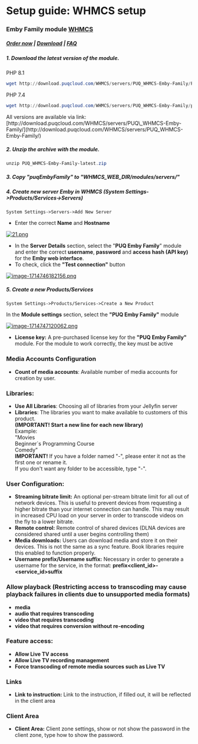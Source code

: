 # Setup guide: WHMCS setup

### Emby Family module **[WHMCS](https://puqcloud.com/link.php?id=77)** 

#####  [Order now](https://puqcloud.com/whmcs-module-emby-family.php) | [Download](https://download.puqcloud.com/WHMCS/servers/PUQ_WHMCS-Emby-Family/) | [FAQ](https://faq.puqcloud.com/)

##### 1. Download the latest version of the module.

PHP 8.1

```Powershell
wget http://download.puqcloud.com/WHMCS/servers/PUQ_WHMCS-Emby-Family/PUQ_WHMCS-Emby-Family-latest.zip
```

PHP 7.4

```Powershell
wget http://download.puqcloud.com/WHMCS/servers/PUQ_WHMCS-Emby-Family/php74/PUQ_WHMCS-Emby-Family-latest.zip
```

<p class="callout info">All versions are available via link: [http://download.puqcloud.com/WHMCS/servers/PUQ\_WHMCS-Emby-Family/](http://download.puqcloud.com/WHMCS/servers/PUQ_WHMCS-Emby-Family/)</p>

##### 2. Unzip the archive with the module.

```Powershell
unzip PUQ_WHMCS-Emby-Family-latest.zip
```

##### 3. Copy "puqEmbyFamily" to "WHMCS\_WEB\_DIR/modules/servers/"

##### 4. Create new server Emby in WHMCS (System Settings-&gt;Products/Services-&gt;Servers)

```
System Settings->Servers->Add New Server
```

- Enter the correct **Name** and **Hostname**

[![21.png](https://doc.puq.info/uploads/images/gallery/2023-11/scaled-1680-/21.png)](https://doc.puq.info/uploads/images/gallery/2023-11/21.png)

- In the **Server Details** section, select the "**PUQ Emby Family**" module and enter the correct **username**, **password** and **access hash (API key)** for the **Emby web interface**.
- To check, click the **"Test connection"** button

[![image-1714746182156.png](https://doc.puq.info/uploads/images/gallery/2024-05/scaled-1680-/image-1714746182156.png)](https://doc.puq.info/uploads/images/gallery/2024-05/image-1714746182156.png)

##### 5. Create a new Products/Services

```
System Settings->Products/Services->Create a New Product
```

In the **Module settings** section, select the **"PUQ Emby Family"** module

[![image-1714747120062.png](https://doc.puq.info/uploads/images/gallery/2024-05/scaled-1680-/image-1714747120062.png)](https://doc.puq.info/uploads/images/gallery/2024-05/image-1714747120062.png)

- **License key:** A pre-purchased license key for the **"PUQ Emby Family"** module. For the module to work correctly, the key must be active

### Media Accounts Configuration

- **Count of media accounts**: Available number of media accounts for creation by user.

### Libraries:

- **Use All Libraries**: Choosing all of libraries from your Jellyfin server
- **Libraries**: The libraries you want to make available to customers of this product.  
    **(IMPORTANT! Start a new line for each new library)**  
    Example:  
    "Movies  
    Beginner`s Programming Course  
    Comedy"  
    **IMPORTANT!** If you have a folder named "-", please enter it not as the first one or rename it.  
    If you don't want any folder to be accessible, type "-".

### User Configuration:

- **Streaming bitrate limit:** An optional per-stream bitrate limit for all out of network devices. This is useful to prevent devices from requesting a higher bitrate than your internet connection can handle. This may result in increased CPU load on your server in order to transcode videos on the fly to a lower bitrate.
- **Remote control:** Remote control of shared devices (DLNA devices are considered shared until a user begins controlling them)
- **Media downloads:** Users can download media and store it on their devices. This is not the same as a sync feature. Book libraries require this enabled to function properly.
- **Username prefix/Username suffix:** Necessary in order to generate a username for the service, in the format: **prefix&lt;client\_id&gt;-&lt;service\_id&gt;suffix**

### Allow playback (Restricting access to transcoding may cause playback failures in clients due to unsupported media formats)

- **media**
- **audio that requires transcoding**
- **video that requires transcoding**
- **video that requires conversion without re-encoding**

### Feature access:

- **Allow Live TV access**
- **Allow Live TV recording management**
- **Force transcoding of remote media sources such as Live TV**

### Links

- **Link to instruction:** Link to the instruction, if filled out, it will be reflected in the client area

### Client Area

- **Client Area:** Client zone settings, show or not show the password in the client zone, type how to show the password.